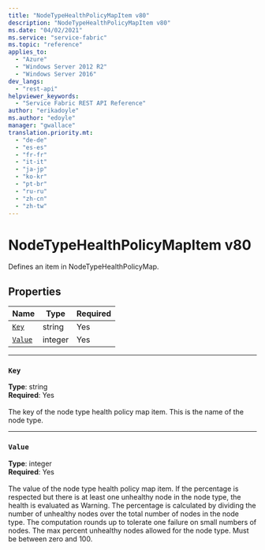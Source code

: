 ```yaml
---
title: "NodeTypeHealthPolicyMapItem v80"
description: "NodeTypeHealthPolicyMapItem v80"
ms.date: "04/02/2021"
ms.service: "service-fabric"
ms.topic: "reference"
applies_to: 
  - "Azure"
  - "Windows Server 2012 R2"
  - "Windows Server 2016"
dev_langs: 
  - "rest-api"
helpviewer_keywords: 
  - "Service Fabric REST API Reference"
author: "erikadoyle"
ms.author: "edoyle"
manager: "gwallace"
translation.priority.mt: 
  - "de-de"
  - "es-es"
  - "fr-fr"
  - "it-it"
  - "ja-jp"
  - "ko-kr"
  - "pt-br"
  - "ru-ru"
  - "zh-cn"
  - "zh-tw"
---
```

# NodeTypeHealthPolicyMapItem v80

Defines an item in NodeTypeHealthPolicyMap.


## Properties
| Name | Type | Required |
| --- | --- | --- |
| [`Key`](#key) | string | Yes |
| [`Value`](#value) | integer | Yes |

____
### `Key`
__Type__: string <br/>
__Required__: Yes<br/>
<br/>
The key of the node type health policy map item. This is the name of the node type.

____
### `Value`
__Type__: integer <br/>
__Required__: Yes<br/>
<br/>
The value of the node type health policy map item.
If the percentage is respected but there is at least one unhealthy node in the node type, the health is evaluated as Warning. 
The percentage is calculated by dividing the number of unhealthy nodes over the total number of nodes in the node type. 
The computation rounds up to tolerate one failure on small numbers of nodes.
The max percent unhealthy nodes allowed for the node type. Must be between zero and 100.


